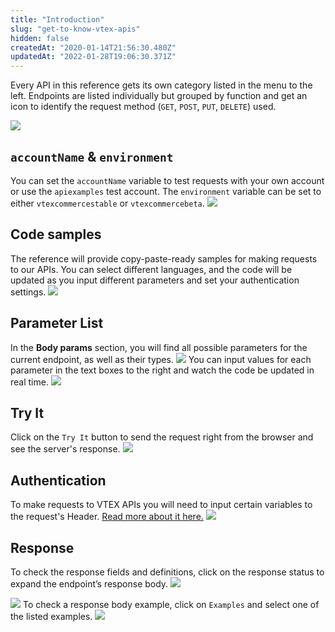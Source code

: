 ```yaml
---
title: "Introduction"
slug: "get-to-know-vtex-apis"
hidden: false
createdAt: "2020-01-14T21:56:30.480Z"
updatedAt: "2022-01-28T19:06:30.371Z"
---
```


Every API in this reference gets its own category listed in the menu to the left. Endpoints are listed individually but grouped by function and get an icon to identify the request method (`GET`, `POST`, `PUT`, `DELETE`) used.

![](https://cdn.jsdelivr.net/gh/vtexdocs/dev-portal-content@main/docs/guides/Using%20this%20API%20Reference/get-to-know-vtex-apis-0_11.png)

## `accountName` & `environment`

You can set the `accountName` variable to test requests with your own account or use the `apiexamples` test account. The `environment` variable can be set to either `vtexcommercestable` or `vtexcommercebeta`.
![](https://cdn.jsdelivr.net/gh/vtexdocs/dev-portal-content@main/docs/guides/Using%20this%20API%20Reference/get-to-know-vtex-apis-1_16.gif)

## Code samples

The reference will provide copy-paste-ready samples for making requests to our APIs. You can select different languages, and the code will be updated as you input different parameters and set your authentication settings.
![](https://cdn.jsdelivr.net/gh/vtexdocs/dev-portal-content@main/docs/guides/Using%20this%20API%20Reference/get-to-know-vtex-apis-2_21.png)

## Parameter List

In the **Body params** section, you will find all possible parameters for the current endpoint, as well as their types.
![](https://cdn.jsdelivr.net/gh/vtexdocs/dev-portal-content@main/docs/guides/Using%20this%20API%20Reference/get-to-know-vtex-apis-3_26.png)
You can input values for each parameter in the text boxes to the right and watch the code be updated in real time.
![](https://cdn.jsdelivr.net/gh/vtexdocs/dev-portal-content@main/docs/guides/Using%20this%20API%20Reference/get-to-know-vtex-apis-4_28.gif)

## Try It

Click on the `Try It` button to send the request right from the browser and see the server's response.
![](https://cdn.jsdelivr.net/gh/vtexdocs/dev-portal-content@main/docs/guides/Using%20this%20API%20Reference/get-to-know-vtex-apis-5_33.png)

## Authentication

To make requests to VTEX APIs you will need to input certain variables to the request's Header. [Read more about it here.](https://developers.vtex.com/docs/getting-started-authentication)
![](https://cdn.jsdelivr.net/gh/vtexdocs/dev-portal-content@main/docs/guides/Using%20this%20API%20Reference/get-to-know-vtex-apis-6_38.png)

## Response

To check the response fields and definitions, click on the response status to expand the endpoint’s response body.
![](https://cdn.jsdelivr.net/gh/vtexdocs/dev-portal-content@main/docs/guides/Using%20this%20API%20Reference/get-to-know-vtex-apis-7_43.png)

![](https://cdn.jsdelivr.net/gh/vtexdocs/dev-portal-content@main/docs/guides/Using%20this%20API%20Reference/get-to-know-vtex-apis-8_45.png)
To check a response body example, click on `Examples` and select one of the listed examples.
![](https://cdn.jsdelivr.net/gh/vtexdocs/dev-portal-content@main/docs/guides/Using%20this%20API%20Reference/get-to-know-vtex-apis-9_47.gif)
